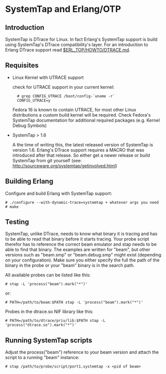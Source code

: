 SystemTap and Erlang/OTP
========================

Introduction
------------

SystemTap is DTrace for Linux. In fact Erlang's SystemTap support
is build using SystemTap's DTrace compatibility's layer. For an
introduction to Erlang DTrace support read [$ERL_TOP/HOWTO/DTRACE.md][].

Requisites
----------

* Linux Kernel with UTRACE support

  check for UTRACE support in your current kernel:

        # grep CONFIG_UTRACE /boot/config-`uname -r`
        CONFIG_UTRACE=y

  Fedora 16 is known to contain UTRACE, for most other Linux distributions
  a custom build kernel will be required.
  Check Fedora's SystemTap documentation for additional required packages
  (e.g. Kernel Debug Symbols)

* SystemTap > 1.6

  A the time of writing this, the latest released version of SystemTap is
  version 1.6. Erlang's DTrace support requires a MACRO that was introduced
  after that release. So either get a newer release or build SystemTap from
  git yourself (see: http://sourceware.org/systemtap/getinvolved.html)

Building Erlang
---------------

Configure and build Erlang with SystemTap support:

    # ./configure --with-dynamic-trace=systemtap + whatever args you need
    # make

Testing
-------

SystemTap, unlike DTrace, needs to know what binary it is tracing and has to
be able to read that binary before it starts tracing. Your probe script
therefor has to reference the correct beam emulator and stap needs to be able
to find that binary.
The examples are written for "beam", but other versions such as "beam.smp" or
"beam.debug.smp" might exist (depending on your configuration). Make sure you
either specify the full the path of the binary in the probe or your "beam"
binary is in the search path.

All available probes can be listed like this:

    # stap -L 'process("beam").mark("*")'

or:

    # PATH=/path/to/beam:$PATH stap -L 'process("beam").mark("*")'


Probes in the dtrace.so NIF library like this:

    # PATH=/path/to/dtrace/priv/lib:$PATH stap -L 'process("dtrace.so").mark("*")'

Running SystemTap scripts
-------------------------

Adjust the process("beam") reference to your beam version and attach the script
to a running "beam" instance:

    # stap /path/to/probe/script/port1.systemtap -x <pid of beam>


   [$ERL_TOP/HOWTO/DTRACE.md]: DTRACE.md
